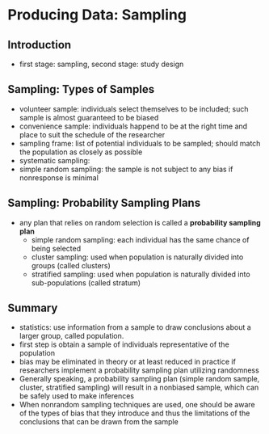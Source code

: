 # Producing Data: Sampling

## Introduction
- first stage: sampling, second stage: study design

## Sampling: Types of Samples
- volunteer sample: individuals select themselves to be included; such sample is almost guaranteed to be biased
- convenience sample: individuals happend to be at the right time and place to suit the schedule of the researcher
- sampling frame: list of potential individuals to be sampled; should match the population as closely as possible
- systematic sampling:
- simple random sampling: the sample is not subject to any bias if nonresponse is minimal

## Sampling: Probability Sampling Plans
- any plan that relies on random selection is called a **probability sampling plan** 
	- simple random sampling: each individual has the same chance of being selected
	- cluster sampling: used when population is naturally divided into groups (called clusters)
	- stratified sampling: used when population is naturally divided into sub-populations (called stratum) 

## Summary
- statistics: use information from a sample to draw conclusions about a larger group, called population. 
- first step is obtain a sample of individuals representative of the population
- bias may be eliminated in theory or at least reduced in practice if researchers implement a probability sampling plan utilizing randomness
- Generally speaking, a probability sampling plan (simple random sample, cluster, stratified sampling) will result in a nonbiased sample, which can be safely used to make inferences
- When nonrandom sampling techniques are used, one should be aware of the types of bias that they introduce and thus the limitations of the conclusions that can be drawn from the sample






